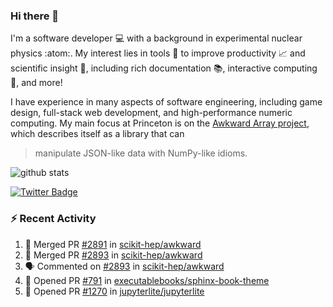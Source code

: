 ### Hi there 👋 

I'm a software developer 💻 with a background in experimental nuclear physics :atom:. My interest lies in tools :wrench: to improve productivity :chart_with_upwards_trend: and scientific insight :telescope:, including rich documentation 📚, interactive computing 🧮, and more! 

I have experience in many aspects of software engineering, including game design, full-stack web development, and high-performance numeric computing. My main focus at Princeton is on the [Awkward Array project](awkward-array.org/), which describes itself as a library that can 
> manipulate JSON-like data with NumPy-like idioms.

![github stats](https://github-readme-stats.vercel.app/api?username=agoose77&show_icons=true&hide_rank=true&hide_title=true&bg_color=30,e76445,904e95&text_color=efe3ec&icon_color=efe3ec)
<!--
**agoose77/agoose77** is a ✨ _special_ ✨ repository because its `README.md` (this file) appears on your GitHub profile.

Here are some ideas to get you started:

- 🔭 I’m currently working on ...
- 🌱 I’m currently learning ...
- 👯 I’m looking to collaborate on ...
- 🤔 I’m looking for help with ...
- 💬 Ask me about ...
- 📫 How to reach me: ...
- 😄 Pronouns: ...
- ⚡ Fun fact: ...
-->

[![Twitter Badge](https://img.shields.io/twitter/follow/agoose77?style=flat-square&logo=Twitter&logoColor=white&color=cornflowerblue)](https://twitter.com/agoose77)

### :zap: Recent Activity

<!--START_SECTION:activity-->
1. 🎉 Merged PR [#2891](https://github.com/scikit-hep/awkward/pull/2891) in [scikit-hep/awkward](https://github.com/scikit-hep/awkward)
2. 🎉 Merged PR [#2893](https://github.com/scikit-hep/awkward/pull/2893) in [scikit-hep/awkward](https://github.com/scikit-hep/awkward)
3. 🗣 Commented on [#2893](https://github.com/scikit-hep/awkward/pull/2893#issuecomment-1852456449) in [scikit-hep/awkward](https://github.com/scikit-hep/awkward)
4. 💪 Opened PR [#791](https://github.com/executablebooks/sphinx-book-theme/pull/791) in [executablebooks/sphinx-book-theme](https://github.com/executablebooks/sphinx-book-theme)
5. 💪 Opened PR [#1270](https://github.com/jupyterlite/jupyterlite/pull/1270) in [jupyterlite/jupyterlite](https://github.com/jupyterlite/jupyterlite)
<!--END_SECTION:activity-->

